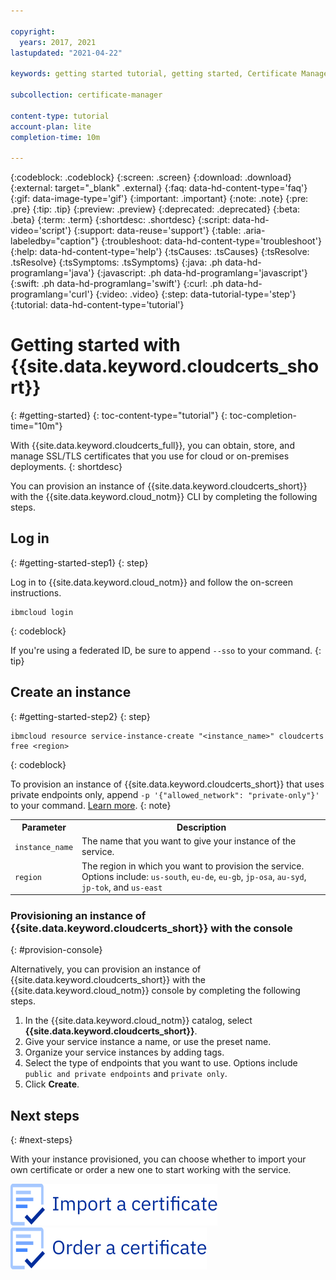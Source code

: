```yaml
---

copyright:
  years: 2017, 2021
lastupdated: "2021-04-22"

keywords: getting started tutorial, getting started, Certificate Manager, certificates, ssl, tls, import certificate, tutorial, order certificate, cert

subcollection: certificate-manager

content-type: tutorial
account-plan: lite
completion-time: 10m

---
```


{:codeblock: .codeblock}
{:screen: .screen}
{:download: .download}
{:external: target="_blank" .external}
{:faq: data-hd-content-type='faq'}
{:gif: data-image-type='gif'}
{:important: .important}
{:note: .note}
{:pre: .pre}
{:tip: .tip}
{:preview: .preview}
{:deprecated: .deprecated}
{:beta: .beta}
{:term: .term}
{:shortdesc: .shortdesc}
{:script: data-hd-video='script'}
{:support: data-reuse='support'}
{:table: .aria-labeledby="caption"}
{:troubleshoot: data-hd-content-type='troubleshoot'}
{:help: data-hd-content-type='help'}
{:tsCauses: .tsCauses}
{:tsResolve: .tsResolve}
{:tsSymptoms: .tsSymptoms}
{:java: .ph data-hd-programlang='java'}
{:javascript: .ph data-hd-programlang='javascript'}
{:swift: .ph data-hd-programlang='swift'}
{:curl: .ph data-hd-programlang='curl'}
{:video: .video}
{:step: data-tutorial-type='step'}
{:tutorial: data-hd-content-type='tutorial'}


# Getting started with {{site.data.keyword.cloudcerts_short}}
{: #getting-started}
{: toc-content-type="tutorial"}
{: toc-completion-time="10m"}

With {{site.data.keyword.cloudcerts_full}}, you can obtain, store, and manage SSL/TLS certificates that you use for cloud or on-premises deployments.
{: shortdesc}

You can provision an instance of {{site.data.keyword.cloudcerts_short}} with the {{site.data.keyword.cloud_notm}} CLI by completing the following steps.

## Log in
{: #getting-started-step1}
{: step}

Log in to {{site.data.keyword.cloud_notm}} and follow the on-screen instructions.

  ```
  ibmcloud login
  ```
  {: codeblock}

  If you're using a federated ID, be sure to append `--sso` to your command.
  {: tip}

## Create an instance
{: #getting-started-step2}
{: step}

  ```
  ibmcloud resource service-instance-create "<instance_name>" cloudcerts free <region>
  ```
  {: codeblock}

  To provision an instance of {{site.data.keyword.cloudcerts_short}} that uses private endpoints only, append `-p '{"allowed_network": "private-only"}'` to your command. [Learn more](/docs/certificate-manager?topic=certificate-manager-regions-endpoints#connectivity).
  {: note}

  <table>
    <tr>
      <th>Parameter</th>
      <th>Description</th>
    </tr>
    <tr>
      <td><code>instance_name</code></td>
      <td>The name that you want to give your instance of the service.</td>
    </tr>
    <tr>
      <td><code>region</code></td>
      <td>The region in which you want to provision the service. Options include: <code>us-south</code>, <code>eu-de</code>, <code>eu-gb</code>, <code>jp-osa</code>, <code>au-syd</code>, <code>jp-tok</code>, and <code>us-east</code></td>
    </tr>
  </table>

### Provisioning an instance of {{site.data.keyword.cloudcerts_short}} with the console
{: #provision-console}

Alternatively, you can provision an instance of {{site.data.keyword.cloudcerts_short}} with the {{site.data.keyword.cloud_notm}} console by completing the following steps.

1. In the {{site.data.keyword.cloud_notm}} catalog, select **{{site.data.keyword.cloudcerts_short}}**.
2. Give your service instance a name, or use the preset name.
3. Organize your service instances by adding tags.
4. Select the type of endpoints that you want to use. Options include `public and private endpoints` and `private only`.
5. Click **Create**.

## Next steps
{: #next-steps}

With your instance provisioned, you can choose whether to import your own certificate or order a new one to start working with the service.

[![This image is a visual link to the instructions for importing a certificate.](images/getting-started-import.svg)](/docs/certificate-manager?topic=certificate-manager-managing-certificates-from-the-dashboard#importing-a-certificate)     [![This image is a visual link to the instructions for ordering a certificate.](images/getting-started-order.svg)](/docs/certificate-manager?topic=certificate-manager-ordering-certificates)

